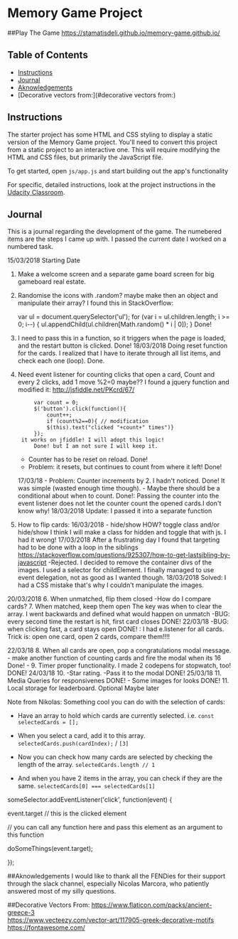 # Memory Game Project

##Play The Game
https://stamatisdeli.github.io/memory-game.github.io/


## Table of Contents

* [Instructions](#instructions)
* [Journal ](#journal)
* [Aknowledgements](#acknowledgements)
* [Decorative vectors from:](#decorative vectors from:)

## Instructions

The starter project has some HTML and CSS styling to display a static version of the Memory Game project. You'll need to convert this project from a static project to an interactive one. This will require modifying the HTML and CSS files, but primarily the JavaScript file.

To get started, open `js/app.js` and start building out the app's functionality

For specific, detailed instructions, look at the project instructions in the [Udacity Classroom](https://classroom.udacity.com/me).

## Journal

This is a journal regarding the development of the game.
The numebered items are the steps I came up with.
I passed the current date I worked on a numbered task.

15/03/2018 Starting Date

1. Make a welcome screen and a separate game board screen for big gameboard real estate.
2. Randomise the icons with .random? maybe make then an object and manipulate their array?
    I found this in StackOverflow:

    var ul = document.querySelector('ul');
    for (var i = ul.children.length; i >= 0; i--) {
        ul.appendChild(ul.children[Math.random() * i | 0]);
    }
        Done!
3. I need to pass this in a function, so it triggers when the page is loaded, and the restart button is clicked.
    Done!
    18/03/2018
        Doing reset function for the cards. I realized that I have to iterate through all list items, and check each one (loop). 
        Done.
4. Need event listener for counting clicks that open a card, Count and every 2 clicks, add 1 move %2=0 maybe??
    I found a jquery function and modified it: http://jsfiddle.net/PKcrd/67/

            var count = 0;
            $('button').click(function(){
                count++;
                if (count%2==0){ // modification
                $(this).text("clicked "+count+" times")}
            });
        it works on jfiddle! I will adopt this logic!
            Done! but I am not sure I will keep it.

    - Counter has to be reset on reload.
        Done!
    - Problem: it resets, but continues to count from where it left!
        Done!

    17/03/18
        - Problem: Counter increments by 2. I hadn't noticed.
            Done! It was simple (wasted enough time though).
        - Maybe there should be a conditional about when to count.
            Done!: Passing the counter into the event listener does not let the counter count the opened cards.I don't know why!
    18/03/2018
            Update: I passed it into a separate function

5. How to flip cards: 
    16/03/2018
        - hide/show HOW?
        toggle class and/or hide/show
        I think I will make a class for hidden and toggle that with js. I had it wrong!
    17/03/2018
        After a frustrating day I found that targeting had to be done with a loop in the siblings
        https://stackoverflow.com/questions/925307/how-to-get-lastsibling-by-javascript -Rejected. 
        I decided to remove the container divs of the images.
        I used a selector for childElement. I finally managed to use event delegation, not as good as I wanted though.
    18/03/2018
        Solved: I had a CSS mistake that's why I couldn't manipulate the images.

20/03/2018
        6. When unmatched, flip them closed
            -How do I compare cards?
        7. When matched, keep them open
        The key was when to clear the array. I went backwards and defined what would happen on unmatch
         -BUG: every second time the restart is hit, first card closes 
            DONE!
    22/03/18
        -BUG: when clicking fast, a card stays open
        DONE! : I had e.listener for all cards. Trick is: open one card, open 2 cards, compare them!!!!

22/03/18
8. When all cards are open, pop a congratulations modal message.
    - make another function of counting cards and fire the modal when its 16
    Done!
    - 
9. Timer proper functionality. I made 2 codepens for stopwatch, too!
    DONE!
24/03/18
10. -Star rating.
    -Pass it to the modal
    DONE!
25/03/18
11. Media Queries for responsivenes
    DONE!
    - Some images for looks
        DONE!
11. Local storage for  leaderboard. Optional
    Maybe later



Note from Nikolas:
Something cool you can do with the selection of cards:

- Have an array to hold which cards are currently selected. i.e. `const selectedCards = [];`

- When you select a card, add it to this array. `selectedCards.push(cardIndex);` / `[3]`

- Now you can check how many cards are selected by checking the length of the array. `selectedCards.length // 1`

- And when you have 2 items in the array, you can check if they are the same. `selectedCards[0] === selectedCards[1]`


someSelector.addEventListener('click', function(event) {

   event.target // this is the clicked element

   // you can call any function here and pass this element as an argument to this function

   doSomeThings(event.target);

});


##Aknowledgements
I would like to thank all the FENDies for their support through the slack channel,
especially Nicolas Marcora, who patiently answered most of my silly questions.

##Decorative Vectors From:
https://www.flaticon.com/packs/ancient-greece-3   
https://www.vecteezy.com/vector-art/117905-greek-decorative-motifs   
https://fontawesome.com/